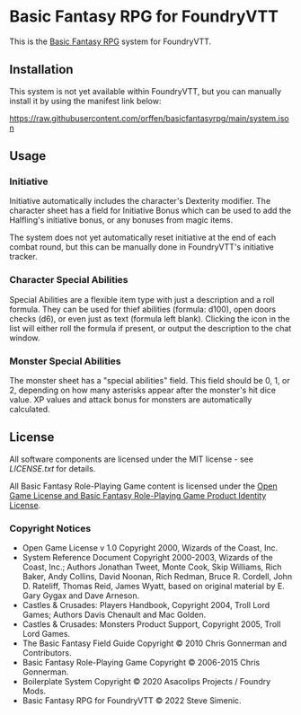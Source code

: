 # Basic Fantasy RPG for FoundryVTT

This is the [Basic Fantasy RPG](https://www.basicfantasy.org/) system for FoundryVTT.

## Installation

This system is not yet available within FoundryVTT, but you can manually install it by using the manifest link below:

https://raw.githubusercontent.com/orffen/basicfantasyrpg/main/system.json

## Usage

### Initiative

Initiative automatically includes the character's Dexterity modifier. The character sheet has a field for Initiative Bonus which can be used to add the Halfling's initiative bonus, or any bonuses from magic items.

The system does not yet automatically reset initiative at the end of each combat round, but this can be manually done in FoundryVTT's initiative tracker.

### Character Special Abilities

Special Abilities are a flexible item type with just a description and a roll formula. They can be used for thief abilities (formula: d100), open doors checks (d6), or even just as text (formula left blank). Clicking the icon in the list will either roll the formula if present, or output the description to the chat window.

### Monster Special Abilities

The monster sheet has a "special abilities" field. This field should be 0, 1, or 2, depending on how many asterisks appear after the monster's hit dice value. XP values and attack bonus for monsters are automatically calculated.

## License

All software components are licensed under the MIT license - see *LICENSE.txt* for details.

All Basic Fantasy Role-Playing Game content is licensed under the [Open Game License and Basic Fantasy Role-Playing Game Product Identity License](https://www.basicfantasy.org/srd/#open_game_license).

### Copyright Notices

- Open Game License v 1.0 Copyright 2000, Wizards of the Coast, Inc.
- System Reference Document Copyright 2000-2003, Wizards of the Coast, Inc.; Authors Jonathan Tweet, Monte Cook, Skip Williams, Rich Baker, Andy Collins, David Noonan, Rich Redman, Bruce R. Cordell, John D. Rateliff, Thomas Reid, James Wyatt, based on original material by E. Gary Gygax and Dave Arneson.
- Castles & Crusades: Players Handbook, Copyright 2004, Troll Lord Games; Authors Davis Chenault and Mac Golden.
- Castles & Crusades: Monsters Product Support, Copyright 2005, Troll Lord Games.
- The Basic Fantasy Field Guide Copyright © 2010 Chris Gonnerman and Contributors.
- Basic Fantasy Role-Playing Game Copyright © 2006-2015 Chris Gonnerman.
- Boilerplate System Copyright © 2020 Asacolips Projects / Foundry Mods.
- Basic Fantasy RPG for FoundryVTT © 2022 Steve Simenic.
